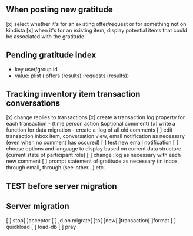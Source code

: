 ## When posting new gratitude
[x] select whether it's for an existing offer/request or for something not on kindista
[x] when it's for an existing item, display potential items that could be associated with the gratitude

## Pending gratitude index
- key user/group id
- value: plist (:offers (results) :requests (results))

## Tracking inventory item transaction conversations
[x] change replies to transactions
[x] create a transaction log property for each transaction
     - (time person action &optional comment)
[x] write a function for data migration
     - create a :log of all old comments
[ ] edit transaction inbox item, conversation view, email notification as necessary (even when no comment has occured)
[ ] test new email notification
[ ] choose options and language to display based on current data structure (current state of participant role)
[ ] change :log as necessary with each new comment
[ ] prompt statement of gratitude as necessary (in inbox, through email, through (see-other...) etc.

## TEST before server migration

## Server migration
[ ] stop[ ]acceptor
[ ] ,d on migrate[ ]to[ ]new[ ]transaction[ ]format
[ ] quickload
[ ] load-db
[ ] pray

